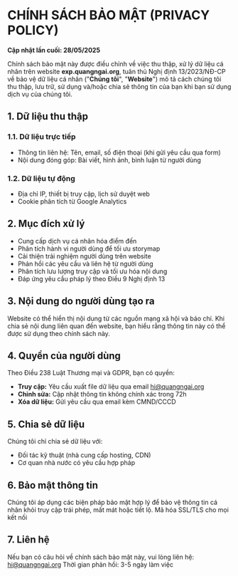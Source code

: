 # CHÍNH SÁCH BẢO MẬT (PRIVACY POLICY)

**Cập nhật lần cuối: 28/05/2025**

Chính sách bảo mật này được điều chỉnh về việc thu thập, xử lý dữ liệu cá nhân trên website **exp.quangngai.org**, tuân thủ Nghị định 13/2023/NĐ-CP về bảo vệ dữ liệu cá nhân ("**Chúng tôi**", "**Website**") mô tả cách chúng tôi thu thập, lưu trữ, sử dụng và/hoặc chia sẻ thông tin của bạn khi bạn sử dụng dịch vụ của chúng tôi.

## 1. Dữ liệu thu thập
### 1.1. Dữ liệu trực tiếp
- Thông tin liên hệ: Tên, email, số điện thoại (khi gửi yêu cầu qua form)
- Nội dung đóng góp: Bài viết, hình ảnh, bình luận từ người dùng

### 1.2. Dữ liệu tự động
- Địa chỉ IP, thiết bị truy cập, lịch sử duyệt web
- Cookie phân tích từ Google Analytics

## 2. Mục đích xử lý
- Cung cấp dịch vụ cá nhân hóa điểm đến
- Phân tích hành vi người dùng để tối ưu storymap
- Cải thiện trải nghiệm người dùng trên website
- Phản hồi các yêu cầu và liên hệ từ người dùng
- Phân tích lưu lượng truy cập và tối ưu hóa nội dung
- Đáp ứng yêu cầu pháp lý theo Điều 9 Nghị định 13

## 3. Nội dung do người dùng tạo ra

Website có thể hiển thị nội dung từ các nguồn mạng xã hội và báo chí. Khi chia sẻ nội dung liên quan đến website, bạn hiểu rằng thông tin này có thể được sử dụng theo chính sách này.

## 4. Quyền của người dùng
Theo Điều 238 Luật Thương mại và GDPR, bạn có quyền:
- **Truy cập:** Yêu cầu xuất file dữ liệu qua email hi@quangngai.org
- **Chỉnh sửa:** Cập nhật thông tin không chính xác trong 72h
- **Xóa dữ liệu:** Gửi yêu cầu qua email kèm CMND/CCCD


## 5. Chia sẻ dữ liệu
Chúng tôi chỉ chia sẻ dữ liệu với:
- Đối tác kỹ thuật (nhà cung cấp hosting, CDN)
- Cơ quan nhà nước có yêu cầu hợp pháp

## 6. Bảo mật thông tin

Chúng tôi áp dụng các biện pháp bảo mật hợp lý để bảo vệ thông tin cá nhân khỏi truy cập trái phép, mất mát hoặc tiết lộ.
Mã hóa SSL/TLS cho mọi kết nối

## 7. Liên hệ

Nếu bạn có câu hỏi về chính sách bảo mật này, vui lòng liên hệ: hi@quangngai.org
Thời gian phản hồi: 3-5 ngày làm việc

